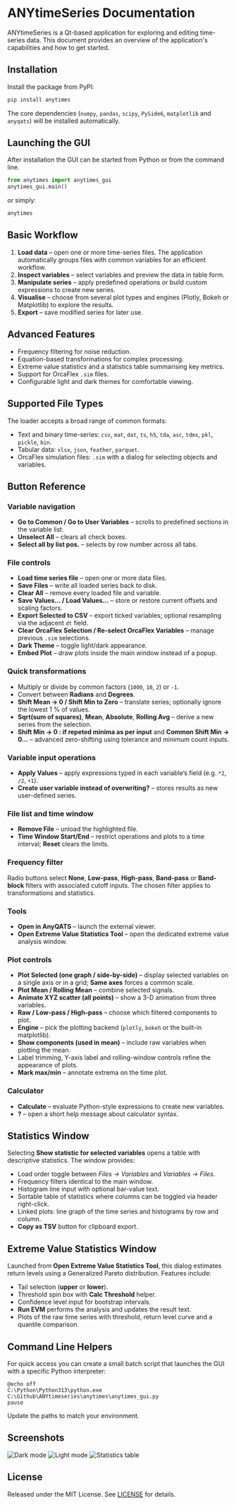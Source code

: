 # ANYtimeSeries Documentation

ANYtimeSeries is a Qt-based application for exploring and editing time-series data. This document provides an overview of the application's capabilities and how to get started.

## Installation

Install the package from PyPI:

```bash
pip install anytimes
```

The core dependencies (``numpy``, ``pandas``, ``scipy``, ``PySide6``, ``matplotlib`` and ``anyqats``) will be installed automatically.

## Launching the GUI

After installation the GUI can be started from Python or from the command line.

```python
from anytimes import anytimes_gui
anytimes_gui.main()
```

or simply:

```bash
anytimes
```

## Basic Workflow

1. **Load data** – open one or more time-series files. The application automatically groups files with common variables for an efficient workflow.
2. **Inspect variables** – select variables and preview the data in table form.
3. **Manipulate series** – apply predefined operations or build custom expressions to create new series.
4. **Visualise** – choose from several plot types and engines (Plotly, Bokeh or Matplotlib) to explore the results.
5. **Export** – save modified series for later use.

## Advanced Features

- Frequency filtering for noise reduction.
- Equation-based transformations for complex processing.
- Extreme value statistics and a statistics table summarising key metrics.
- Support for OrcaFlex `.sim` files.
- Configurable light and dark themes for comfortable viewing.

## Supported File Types

The loader accepts a broad range of common formats:

- Text and binary time-series: `csv`, `mat`, `dat`, `ts`, `h5`, `tda`, `asc`, `tdms`, `pkl`, `pickle`, `bin`.
- Tabular data: `xlsx`, `json`, `feather`, `parquet`.
- OrcaFlex simulation files: `.sim` with a dialog for selecting objects and variables.

## Button Reference

### Variable navigation
- **Go to Common / Go to User Variables** – scrolls to predefined sections in the variable list.
- **Unselect All** – clears all check boxes.
- **Select all by list pos.** – selects by row number across all tabs.

### File controls
- **Load time series file** – open one or more data files.
- **Save Files** – write all loaded series back to disk.
- **Clear All** – remove every loaded file and variable.
- **Save Values… / Load Values…** – store or restore current offsets and scaling factors.
- **Export Selected to CSV** – export ticked variables; optional resampling via the adjacent `dt` field.
- **Clear OrcaFlex Selection / Re-select OrcaFlex Variables** – manage previous `.sim` selections.
- **Dark Theme** – toggle light/dark appearance.
- **Embed Plot** – draw plots inside the main window instead of a popup.

### Quick transformations
- Multiply or divide by common factors (`1000`, `10`, `2`) or `-1`.
- Convert between **Radians** and **Degrees**.
- **Shift Mean → 0 / Shift Min to Zero** – translate series; optionally ignore the lowest 1 % of values.
- **Sqrt(sum of squares)**, **Mean**, **Absolute**, **Rolling Avg** – derive a new series from the selection.
- **Shift Min → 0 : if repeted minima as per input** and **Common Shift Min → 0…** – advanced zero-shifting using tolerance and minimum count inputs.

### Variable input operations
- **Apply Values** – apply expressions typed in each variable’s field (e.g. `*2`, `/2`, `+1`).
- **Create user variable instead of overwriting?** – stores results as new user-defined series.

### File list and time window
- **Remove File** – unload the highlighted file.
- **Time Window Start/End** – restrict operations and plots to a time interval; **Reset** clears the limits.

### Frequency filter
Radio buttons select **None**, **Low-pass**, **High-pass**, **Band-pass** or **Band-block** filters with associated cutoff inputs. The chosen filter applies to transformations and statistics.

### Tools
- **Open in AnyQATS** – launch the external viewer.
- **Open Extreme Value Statistics Tool** – open the dedicated extreme value analysis window.

### Plot controls
- **Plot Selected (one graph / side-by-side)** – display selected variables on a single axis or in a grid; **Same axes** forces a common scale.
- **Plot Mean / Rolling Mean** – combine selected signals.
- **Animate XYZ scatter (all points)** – show a 3-D animation from three variables.
- **Raw / Low-pass / High-pass** – choose which filtered components to plot.
- **Engine** – pick the plotting backend (`plotly`, `bokeh` or the built-in matplotlib).
- **Show components (used in mean)** – include raw variables when plotting the mean.
- Label trimming, Y-axis label and rolling-window controls refine the appearance of plots.
- **Mark max/min** – annotate extrema on the time plot.

### Calculator
- **Calculate** – evaluate Python-style expressions to create new variables.
- **?** – open a short help message about calculator syntax.

## Statistics Window

Selecting **Show statistic for selected variables** opens a table with descriptive statistics. The window provides:

- Load order toggle between *Files → Variables* and *Variables → Files*.
- Frequency filters identical to the main window.
- Histogram line input with optional bar-value text.
- Sortable table of statistics where columns can be toggled via header right-click.
- Linked plots: line graph of the time series and histograms by row and column.
- **Copy as TSV** button for clipboard export.

## Extreme Value Statistics Window

Launched from **Open Extreme Value Statistics Tool**, this dialog estimates return levels using a Generalized Pareto distribution. Features include:

- Tail selection (**upper** or **lower**).
- Threshold spin box with **Calc Threshold** helper.
- Confidence level input for bootstrap intervals.
- **Run EVM** performs the analysis and updates the result text.
- Plots of the raw time series with threshold, return level curve and a quantile comparison.

## Command Line Helpers

For quick access you can create a small batch script that launches the GUI with a specific Python interpreter:

```batch
@echo off
C:\Python\Python313\python.exe C:\Github\ANYtimeseries\anytimes\anytimes_gui.py
pause
```

Update the paths to match your environment.

## Screenshots

![Dark mode](../dark_mode.png)
![Light mode](../light_mode.png)
![Statistics table](../statistics_table.png)

## License

Released under the MIT License. See [LICENSE](../LICENSE) for details.

